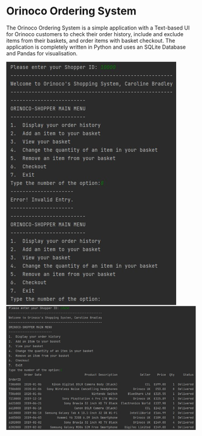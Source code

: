 # Orinoco Ordering System

The Orinoco Ordering System is a simple application with a Text-based UI for Orinoco customers to check their order history, include and exclude items from their baskets, and order items with basket checkout. The application is completely written in Python and uses an SQLite Database and Pandas for visualisation.

<img src="https://github.com/DougLink/images/blob/main/Orinoco%20Menu%20-%20Error%20Handling.jpg" >

<img src="https://github.com/DougLink/images/blob/main/Orinoco%20-%20Order%20history.jpg" >

